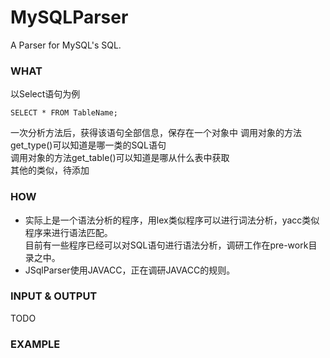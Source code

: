MySQLParser
===========

A Parser for MySQL's SQL.

### WHAT
以Select语句为例

```
SELECT * FROM TableName;  
```

一次分析方法后，获得该语句全部信息，保存在一个对象中
调用对象的方法get\_type()可以知道是哪一类的SQL语句  
调用对象的方法get\_table()可以知道是哪从什么表中获取  
其他的类似，待添加

### HOW
+ 实际上是一个语法分析的程序，用lex类似程序可以进行词法分析，yacc类似程序来进行语法匹配。  
目前有一些程序已经可以对SQL语句进行语法分析，调研工作在pre-work目录之中。  
+ JSqlParser使用JAVACC，正在调研JAVACC的规则。

### INPUT & OUTPUT
TODO

### EXAMPLE
